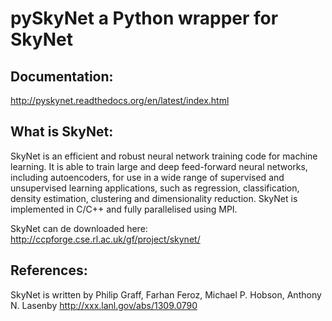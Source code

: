 pySkyNet a Python wrapper for SkyNet
====================================

Documentation:
--------------

http://pyskynet.readthedocs.org/en/latest/index.html

What is SkyNet:
---------------

SkyNet is an efficient and robust neural
network training code for machine
learning. It is able to train large and
deep feed-forward neural networks,
including autoencoders, for use in a
wide range of supervised and
unsupervised learning applications, such
as regression, classification, density
estimation, clustering and
dimensionality reduction. SkyNet is
implemented in C/C++ and fully
parallelised using MPI.

SkyNet can de downloaded here:
http://ccpforge.cse.rl.ac.uk/gf/project/skynet/

References:
-----------
SkyNet is written by Philip Graff, Farhan Feroz, Michael P. Hobson, Anthony N. Lasenby
http://xxx.lanl.gov/abs/1309.0790
